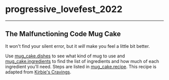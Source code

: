 # progressive_lovefest_2022
---
## The Malfunctioning Code Mug Cake

It won't find your silent error, but it *will* make you feel a little bit better.

Use [mug_cake.dishes](https://github.com/sara-vernon/progressive_lovefest_2022/blob/ae21d9b0d914434cee039f6dc1467080334c7604/mug_cake.dishes) to see what kind of mug to use and [mug_cake.ingredients](https://github.com/sara-vernon/progressive_lovefest_2022/blob/ae21d9b0d914434cee039f6dc1467080334c7604/mug_cake.ingredients) to find the list of ingredients and how much of each ingredient you'll need. Steps are listed in [mug_cake.recipe](https://github.com/sara-vernon/progressive_lovefest_2022/blob/ae21d9b0d914434cee039f6dc1467080334c7604/mug_cake.recipe). This recipe is adapted from [Kirbie's Cravings](https://kirbiecravings.com/chocolate-peanut-butter-cup-mug-cake/).
